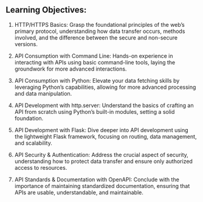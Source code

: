 ## Learning Objectives:
1. HTTP/HTTPS Basics: Grasp the foundational principles of the web’s primary protocol, understanding how data transfer occurs, methods involved, and the difference between the secure and non-secure versions.

1. API Consumption with Command Line: Hands-on experience in interacting with APIs using basic command-line tools, laying the groundwork for more advanced interactions.

1. API Consumption with Python: Elevate your data fetching skills by leveraging Python’s capabilities, allowing for more advanced processing and data manipulation.

1. API Development with http.server: Understand the basics of crafting an API from scratch using Python’s built-in modules, setting a solid foundation.

1. API Development with Flask: Dive deeper into API development using the lightweight Flask framework, focusing on routing, data management, and scalability.

1. API Security & Authentication: Address the crucial aspect of security, understanding how to protect data transfer and ensure only authorized access to resources.

1. API Standards & Documentation with OpenAPI: Conclude with the importance of maintaining standardized documentation, ensuring that APIs are usable, understandable, and maintainable.